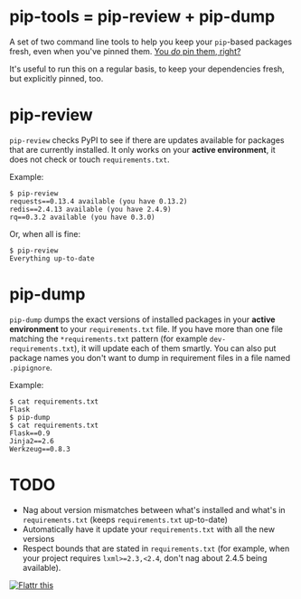 pip-tools = pip-review + pip-dump
=================================

A set of two command line tools to help you keep your `pip`-based packages
fresh, even when you've pinned them.  [You _do_ pin them, right?][0]

It's useful to run this on a regular basis, to keep your dependencies fresh,
but explicitly pinned, too.

pip-review
==========

`pip-review` checks PyPI to see if there are updates available for packages
that are currently installed.  It only works on your **active environment**, it
does not check or touch `requirements.txt`.

Example:

    $ pip-review
    requests==0.13.4 available (you have 0.13.2)
    redis==2.4.13 available (you have 2.4.9)
    rq==0.3.2 available (you have 0.3.0)

Or, when all is fine:

    $ pip-review
    Everything up-to-date


pip-dump
========

`pip-dump` dumps the exact versions of installed packages in your **active
environment** to your `requirements.txt` file.  If you have more than one file
matching the `*requirements.txt` pattern (for example `dev-requirements.txt`),
it will update each of them smartly.  You can also put package names you don't
want to dump in requirement files in a file named `.pipignore`.

Example:

    $ cat requirements.txt
    Flask
    $ pip-dump
    $ cat requirements.txt
    Flask==0.9
    Jinja2==2.6
    Werkzeug==0.8.3


TODO
====
* Nag about version mismatches between what's installed and what's in
  `requirements.txt` (keeps `requirements.txt` up-to-date)
* Automatically have it update your `requirements.txt` with all the new
  versions
* Respect bounds that are stated in `requirements.txt` (for example, when
  your project requires `lxml>=2.3,<2.4`, don't nag about 2.4.5 being
  available).

[![Flattr this][2]][1]

[0]: http://nvie.com/posts/pin-your-packages/
[1]: https://flattr.com/thing/882478/Pin-Your-Packages
[2]: http://api.flattr.com/button/button-static-50x60.png
